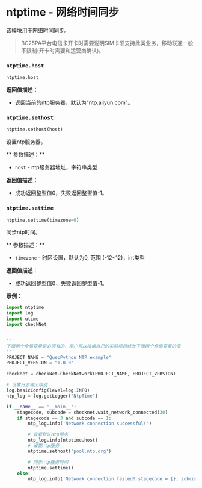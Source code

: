 # ntptime - 网络时间同步

该模块用于网络时间同步。

> BC25PA平台电信卡开卡时需要说明SIM卡须支持此类业务，移动联通一般不限制(开卡时需要和运营商确认)。


### `ntptime.host`

```python
ntptime.host
```
**返回值描述：**

* 返回当前的ntp服务器，默认为"ntp.aliyun.com"。


### `ntptime.sethost`

```python
ntptime.sethost(host)
```

设置ntp服务器。

** 参数描述：**

* `host` -  ntp服务器地址，字符串类型


**返回值描述：**

* 成功返回整型值0，失败返回整型值-1。


### `ntptime.settime`

```python
ntptime.settime(timezone=0)
```

同步ntp时间。

** 参数描述：**

* `timezone` -  时区设置，默认为0, 范围 (-12~12)，int类型


**返回值描述：**

* 成功返回整型值0，失败返回整型值-1。



**示例：**

```python
import ntptime
import log
import utime
import checkNet


'''
下面两个全局变量是必须有的，用户可以根据自己的实际项目修改下面两个全局变量的值
'''
PROJECT_NAME = "QuecPython_NTP_example"
PROJECT_VERSION = "1.0.0"

checknet = checkNet.CheckNetwork(PROJECT_NAME, PROJECT_VERSION)

# 设置日志输出级别
log.basicConfig(level=log.INFO)
ntp_log = log.getLogger("NtpTime")

if __name__ == '__main__':
    stagecode, subcode = checknet.wait_network_connected(30)
    if stagecode == 3 and subcode == 1:
        ntp_log.info('Network connection successful!')

        # 查看默认ntp服务
        ntp_log.info(ntptime.host)
        # 设置ntp服务
        ntptime.sethost('pool.ntp.org')

        # 同步ntp服务时间
        ntptime.settime()
    else:
        ntp_log.info('Network connection failed! stagecode = {}, subcode = {}'.format(stagecode, subcode))
```